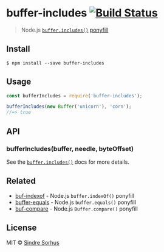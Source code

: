 # buffer-includes [![Build Status](https://travis-ci.org/sindresorhus/buffer-includes.svg?branch=master)](https://travis-ci.org/sindresorhus/buffer-includes)

> Node.js [`buffer.includes()`](https://nodejs.org/dist/latest/docs/api/buffer.html#buffer_buf_includes_value_byteoffset_encoding) [ponyfill](https://ponyfill.com)


## Install

```
$ npm install --save buffer-includes
```


## Usage

```js
const bufferIncludes = require('buffer-includes');

bufferIncludes(new Buffer('unicorn'), 'corn');
//=> true
```

## API

### bufferIncludes(buffer, needle, byteOffset)

See the [`buffer.includes()`](https://nodejs.org/dist/latest/docs/api/buffer.html#buffer_buf_includes_value_byteoffset_encoding) docs for more details.


## Related

- [buf-indexof](https://github.com/sindresorhus/buf-indexof) - Node.js `buffer.indexOf()` ponyfill
- [buffer-equals](https://github.com/sindresorhus/buffer-equals) - Node.js `buffer.equals()` ponyfill
- [buf-compare](https://github.com/sindresorhus/buf-compare) - Node.js `Buffer.compare()` ponyfill


## License

MIT © [Sindre Sorhus](http://sindresorhus.com)
